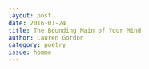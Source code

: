 ```yaml
---
layout: post 
date: 2016-01-24
title: The Bounding Main of Your Mind
author: Lauren Gordon
category: poetry
issue: homme
---
```

